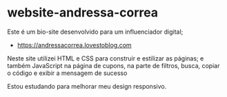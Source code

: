 # website-andressa-correa
Este é um bio-site desenvolvido para um influenciador digital;

- https://andressacorrea.lovestoblog.com
  
Neste site utilizei HTML e CSS para construir e estilizar as páginas; e também JavaScript na página de cupons, na parte de filtros, busca, copiar o código e exibir a mensagem de sucesso

Estou estudando para melhorar meu design responsivo.

